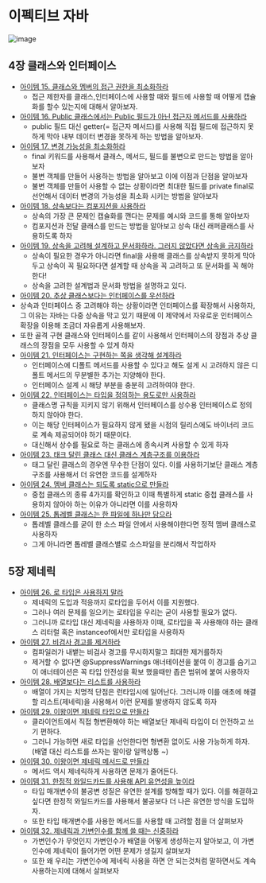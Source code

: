 # 이펙티브 자바 
![image](https://github.com/yeomyaloo/EffectiveJava/assets/81970382/4ebee998-e487-4e28-be55-0782315c288f)

## 4장 클래스와 인터페이스
- [아이템 15. 클래스와 멤버의 접근 권한을 최소화하라](https://github.com/yeomyaloo/EffectiveJava/blob/main/4%EC%9E%A5%20%ED%81%B4%EB%9E%98%EC%8A%A4%EC%99%80%20%EC%9D%B8%ED%84%B0%ED%8E%98%EC%9D%B4%EC%8A%A4/item15.md)
  - 접근 제한자를 클래스,인터페이스에 사용할 때와 필드에 사용할 때 어떻게 캡슐화를 할수 있는지에 대해서 알아보자.
- [아이템 16. Public 클래스에서는 Public 필드가 아닌 접근자 메서드를 사용하라](https://github.com/yeomyaloo/EffectiveJava/blob/main/4%EC%9E%A5%20%ED%81%B4%EB%9E%98%EC%8A%A4%EC%99%80%20%EC%9D%B8%ED%84%B0%ED%8E%98%EC%9D%B4%EC%8A%A4/item16.md)
  - public 필드 대신 getter(= 접근자 메서드)를 사용해 직접 필드에 접근하지 못하게 막아 내부 데이터 변경을 못하게 하는 방법을 알아보자. 
- [아이템 17. 변경 가능성을 최소화하라](https://github.com/yeomyaloo/EffectiveJava/blob/main/4%EC%9E%A5%20%ED%81%B4%EB%9E%98%EC%8A%A4%EC%99%80%20%EC%9D%B8%ED%84%B0%ED%8E%98%EC%9D%B4%EC%8A%A4/item17.md)
  - final 키워드를 사용해서 클래스, 메서드, 필드를 불변으로 만드는 방법을 알아보자
  - 불변 객체를 만들어 사용하는 방법을 알아보고 이에 이점과 단점을 알아보자
  - 불변 객체를 만들어 사용할 수 없는 상황이라면 최대한 필드를 private final로 선언해서 데이터 변경의 가능성을 최소화 시키는 방법을 알아보자
- [아이템 18. 상속보다는 컴포지션을 사용하라](https://github.com/yeomyaloo/EffectiveJava/blob/main/4%EC%9E%A5%20%ED%81%B4%EB%9E%98%EC%8A%A4%EC%99%80%20%EC%9D%B8%ED%84%B0%ED%8E%98%EC%9D%B4%EC%8A%A4/item18.md)
  - 상속의 가장 큰 문제인 캡슐화를 깬다는 문제를 예시와 코드를 통해 알아보자
  - 컴포지션과 전달 클래스를 만드는 방법을 알아보고 상속 대신 래퍼클래스를 사용하도록 하자
- [아이템 19. 상속을 고려해 설계하고 문서화하라. 그러지 않았다면 상속을 금지하라](https://github.com/yeomyaloo/EffectiveJava/blob/main/4%EC%9E%A5%20%ED%81%B4%EB%9E%98%EC%8A%A4%EC%99%80%20%EC%9D%B8%ED%84%B0%ED%8E%98%EC%9D%B4%EC%8A%A4/item19.md)
  - 상속이 필요한 경우가 아니라면 final을 사용해 클래스를 상속받지 못하게 막아두고 상속이 꼭 필요하다면 설계할 때 상속을 꼭 고려하고 또 문서화를 꼭 해야 한다!
  - 상속을 고려한 설계법과 문서화 방법을 설명하고 있다. 
- [아이템 20. 추상 클래스보다는 인터페이스를 우선하라](https://github.com/yeomyaloo/EffectiveJava/blob/main/4%EC%9E%A5%20%ED%81%B4%EB%9E%98%EC%8A%A4%EC%99%80%20%EC%9D%B8%ED%84%B0%ED%8E%98%EC%9D%B4%EC%8A%A4/Item_20_%EC%B6%94%EC%83%81%20%ED%81%B4%EB%9E%98%EC%8A%A4%EB%B3%B4%EB%8B%A4%EB%8A%94%20%EC%9D%B8%ED%84%B0%ED%8E%98%EC%9D%B4%EC%8A%A4%EB%A5%BC%20%EC%9A%B0%EC%84%A0%ED%95%98%EB%9D%BC.md)
- 상속과 인터페이스 중 고려해야 하는 상황이라면 인터페이스를 확장해서 사용하자, 그 이유는 자바는 다중 상속을 막고 있기 때문에 이 제약에서 자유로운 인터페이스 확장을 이용해 조금더 자유롭게 사용해보자.
- 또한 골격 구현 클래스와 인터페이스를 같이 사용해서 인터페이스의 장점과 추상 클래스의 장점을 모두 사용할 수 있게 하자 
- [아이템 21. 인터페이스는 구현하는 쪽을 생각해 설계하라](https://github.com/yeomyaloo/EffectiveJava/blob/main/4%EC%9E%A5%20%ED%81%B4%EB%9E%98%EC%8A%A4%EC%99%80%20%EC%9D%B8%ED%84%B0%ED%8E%98%EC%9D%B4%EC%8A%A4/item21.md)
  - 인터페이스에 디폴트 메서드를 사용할 수 있다고 해도 설게 시 고려하지 않은 디폴트 메서드의 무분별한 추가는 지양해야 한다.
  - 인터페이스 설계 시 해당 부분을 충분히 고려하여야 한다. 
- [아이템 22. 인터페이스는 타입을 정의하는 용도로만 사용하라](https://github.com/yeomyaloo/EffectiveJava/blob/main/4%EC%9E%A5%20%ED%81%B4%EB%9E%98%EC%8A%A4%EC%99%80%20%EC%9D%B8%ED%84%B0%ED%8E%98%EC%9D%B4%EC%8A%A4/item22%20.md)
  - 클래스명 규칙을 지키지 않기 위해서 인터페이스를 상수용 인터페이스로 정의하지 않아야 한다.
  - 이는 해당 인터페이스가 필요하지 않게 됐을 시점의 릴리스에도 바이너리 코드로 계속 제공되어야 하기 때문이다.
  - 대신해서 상수를 필요로 하는 클래스에 종속시켜 사용할 수 있게 하자 
- [아이템 23. 태크 달린 클래스 대신 클래스 계층구조를 이용하라](https://github.com/yeomyaloo/EffectiveJava/blob/main/4%EC%9E%A5%20%ED%81%B4%EB%9E%98%EC%8A%A4%EC%99%80%20%EC%9D%B8%ED%84%B0%ED%8E%98%EC%9D%B4%EC%8A%A4/23.md)
  - 태그 달린 클래스의 경우엔 무수한 단점이 있다. 이를 사용하기보단 클래스 계층구조를 사용해서 더 유연한 코드를 설계하자
- [아이템 24. 멤버 클래스는 되도록 static으로 만들라](https://github.com/yeomyaloo/EffectiveJava/blob/main/4%EC%9E%A5%20%ED%81%B4%EB%9E%98%EC%8A%A4%EC%99%80%20%EC%9D%B8%ED%84%B0%ED%8E%98%EC%9D%B4%EC%8A%A4/24.md)
  - 중첩 클래스의 종류 4가지를 확인하고 이때 특별하게 static 중첩 클래스를 사용하지 않아야 하는 이유가 아니라면 이를 사용하자
- [아이템 25. 톱레벨 클래스는 한 파일에 하나만 담으라](https://github.com/yeomyaloo/EffectiveJava/blob/main/4%EC%9E%A5%20%ED%81%B4%EB%9E%98%EC%8A%A4%EC%99%80%20%EC%9D%B8%ED%84%B0%ED%8E%98%EC%9D%B4%EC%8A%A4/25.md)
  - 톱레벨 클래스를 굳이 한 소스 파일 안에서 사용해야한다면 정적 멤버 클래스로 사용하자
  - 그게 아니라면 톱레벨 클래스별로 소스파일을 분리해서 작업하자
 
## 5장 제네릭
- [아이템 26. 로 타입은 사용하지 말라](https://github.com/yeomyaloo/EffectiveJava/blob/main/5%EC%9E%A5%20%EC%A0%9C%EB%84%A4%EB%A6%AD/26.md)
  - 제네릭의 도입과 적응까지 로타입을 두어서 이를 지원했다.
  - 그러나 여러 문제를 일으키는 로타입을 우리는 굳이 사용할 필요가 없다.
  - 그러니까 로타입 대신 제네릭을 사용하자 이때, 로타입을 꼭 사용해야 하는 클래스 리터럴 혹은 instanceof에서만 로타입을 사용하자
- [아이템 27. 비검사 경고를 제거하라](https://github.com/yeomyaloo/EffectiveJava/blob/main/5%EC%9E%A5%20%EC%A0%9C%EB%84%A4%EB%A6%AD/27.md)
  - 컴파일러가 내뱉는 비검사 경고를 무시하지말고 최대한 제거를하자
  - 제거할 수 없다면 @SuppressWarnings 애너테이션을 붙여 이 경고를 숨기고 이 애너테이션은 꼭 타입 안전성을 확보 했을때만 좁은 범위에 붙여 사용하자
- [아이템 28. 배열보다는 리스트를 사용하라](https://github.com/yeomyaloo/EffectiveJava/blob/main/5%EC%9E%A5%20%EC%A0%9C%EB%84%A4%EB%A6%AD/28.md)
  - 배열이 가지는 치명적 단점은 런타임시에 일어난다. 그러니까 이를 애초에 해결할 리스트(제네릭)을 사용해서 이런 문제를 발생하지 않도록 하자
- [아이템 29. 이왕이면 제네릭 타입으로 만들라](https://github.com/yeomyaloo/EffectiveJava/blob/main/5%EC%9E%A5%20%EC%A0%9C%EB%84%A4%EB%A6%AD/29.md)
  - 클라이언트에서 직접 형변환해야 하는 배열보단 제네릭 타입이 더 안전하고 쓰기 편하다.
  - 그러니 가능하면 새로 타입을 선언한다면 형변환 없이도 사용 가능하게 하자. (배열 대신 리스트를 쓰자는 말이랑 일맥상통 ~) 
- [아이템 30. 이왕이면 제네릭 메서드로 만들라](https://github.com/yeomyaloo/EffectiveJava/blob/main/5%EC%9E%A5%20%EC%A0%9C%EB%84%A4%EB%A6%AD/30.md)
  - 메서드 역시 제네릭하게 사용하면 문제가 줄어든다. 
- [아이템 31. 한정적 와일드카드를 사용해 API 유연성을 높이라](https://github.com/yeomyaloo/EffectiveJava/blob/main/5%EC%9E%A5%20%EC%A0%9C%EB%84%A4%EB%A6%AD/31.md)
  - 타입 매개변수의 불공변 성질은 유연한 설계를 방해할 때가 있다. 이를 해결하고 싶다면 한정적 와일드카드를 사용해서 불공보다 더 나은 유연한 방식을 도입하자.
  - 또한 타입 매개변수를 사용한 메서드를 사용할 때 고려할 점을 더 살펴보자
- [아이템 32. 제네릭과 가변인수를 함께 쓸 때는 신중하라](https://github.com/yeomyaloo/EffectiveJava/blob/main/5%EC%9E%A5%20%EC%A0%9C%EB%84%A4%EB%A6%AD/32.md)
  - 가변인수가 무엇인지 가변인수가 배열을 어떻게 생성하는지 알아보고, 이 가변인수에 제네릭이 들어가면 어떤 문제가 생길지 살펴보자
  - 또한 왜 우리는 가변인수에 제네릭 사용을 하면 안 되는것처럼 말하면서도 계속 사용하는지에 대해서 살펴보자 

